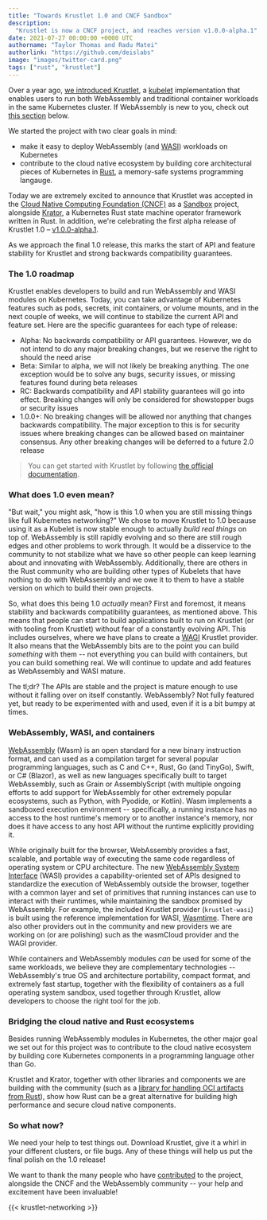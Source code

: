 ```yaml
---
title: "Towards Krustlet 1.0 and CNCF Sandbox"
description:
  "Krustlet is now a CNCF project, and reaches version v1.0.0-alpha.1"
date: 2021-07-27 00:00:00 +0000 UTC
authorname: "Taylor Thomas and Radu Matei"
authorlink: "https://github.com/deislabs"
image: "images/twitter-card.png"
tags: ["rust", "krustlet"]
---
```


Over a year ago, [we introduced Krustlet][intro], a [kubelet][kubelet]
implementation that enables users to run both WebAssembly and traditional
container workloads in the same Kubernetes cluster. If WebAssembly is new to
you, check out [this section](#webassembly-wasi-and-containers) below.

We started the project with two clear goals in mind:

- make it easy to deploy WebAssembly (and [WASI][wasi]) workloads on Kubernetes
- contribute to the cloud native ecosystem by building core architectural pieces
  of Kubernetes in [Rust][rust], a memory-safe systems programming langauge.

Today we are extremely excited to announce that Krustlet was accepted in the
[Cloud Native Computing Foundation (CNCF)][cncf] as a
[Sandbox](https://www.cncf.io/sandbox-projects/) project, alongside
[Krator][krator], a Kubernetes Rust state machine operator framework written in
Rust. In addition, we're celebrating the first alpha release of Krustlet 1.0 –
[v1.0.0-alpha.1][alpha1].

As we approach the final 1.0 release, this marks the start of API and feature
stability for Krustlet and strong backwards compatibility guarantees.

### The 1.0 roadmap

Krustlet enables developers to build and run WebAssembly and WASI modules on
Kubernetes. Today, you can take advantage of Kubernetes features such as pods,
secrets, init containers, or volume mounts, and in the next couple of weeks, we
will continue to stabilize the current API and feature set. Here are the
specific guarantees for each type of release:

- Alpha: No backwards compatibility or API guarantees. However, we do not intend
  to do any major breaking changes, but we reserve the right to should the need
  arise
- Beta: Similar to alpha, we will not likely be breaking anything. The one
  exception would be to solve any bugs, security issues, or missing features
  found during beta releases
- RC: Backwards compatibility and API stability guarantees will go into effect.
  Breaking changes will only be considered for showstopper bugs or security
  issues
- 1.0.0+: No breaking changes will be allowed nor anything that changes
  backwards compatibility. The major exception to this is for security issues
  where breaking changes can be allowed based on maintainer consensus. Any other
  breaking changes will be deferred to a future 2.0 release

> You can get started with Krustlet by following [the official
> documentation][docs].

### What does 1.0 even mean?

"But wait," you might ask, "how is this 1.0 when you are still missing things
like full Kubernetes networking?" We chose to move Krustlet to 1.0 because using
it as a Kubelet is now stable enough to actually _build real things_ on top of.
WebAssembly is still rapidly evolving and so there are still rough edges and
other problems to work through. It would be a disservice to the community to not
stabilize what we have so other people can keep learning about and innovating
with WebAssembly. Additionally, there are others in the Rust community who are
building other types of Kubelets that have nothing to do with WebAssembly and we
owe it to them to have a stable version on which to build their own projects.

So, what does this being 1.0 _actually_ mean? First and foremost, it means
stability and backwards compatibility guarantees, as mentioned above. This means
that people can start to build applications built to run on Krustlet (or with
tooling from Krustlet) without fear of a constantly evolving API. This includes
ourselves, where we have plans to create a
[WAGI](https://github.com/deislabs/wagi) Krustlet provider. It also means that
the WebAssembly bits are to the point you can build _something_ with them -- not
everything you can build with containers, but you can build something real. We
will continue to update and add features as WebAssembly and WASI mature.

The tl;dr? The APIs are stable and the project is mature enough to use without
it falling over on itself constantly. WebAssembly? Not fully featured yet, but
ready to be experimented with and used, even if it is a bit bumpy at times.

### WebAssembly, WASI, and containers

[WebAssembly][wasm] (Wasm) is an open standard for a new binary instruction
format, and can used as a compilation target for several popular programming
languages, such as C and C++, Rust, Go (and TinyGo), Swift, or C# (Blazor), as
well as new languages specifically built to target WebAssembly, such as Grain or
AssemblyScript (with multiple ongoing efforts to add support for WebAssembly for
other extremely popular ecosystems, such as Python, with Pyodide, or Kotlin).
Wasm implements a sandboxed execution environment -- specifically, a running
instance has no access to the host runtime's memory or to another instance's
memory, nor does it have access to any host API without the runtime explicitly
providing it.

While originally built for the browser, WebAssembly provides a fast, scalable,
and portable way of executing the same code regardless of operating system or
CPU architecture. The new [WebAssembly System Interface][wasi] (WASI) provides a
capability-oriented set of APIs designed to standardize the execution of
WebAssembly outside the browser, together with a common layer and set of
primitives that running instances can use to interact with their runtimes, while
maintaining the sandbox promised by WebAssembly. For example, the included
Krustlet provider (`krustlet-wasi`) is built using the reference implementation
for WASI, [Wasmtime][wasmtime]. There are also other providers out in the
community and new providers we are working on (or are polishing) such as the
wasmCloud provider and the WAGI provider.

While containers and WebAssembly modules _can_ be used for some of the same
workloads, we believe they are complementary technologies -- WebAssembly's true
OS and architecture portability, compact format, and extremely fast startup,
together with the flexibility of containers as a full operating system sandbox,
used together through Krustlet, allow developers to choose the right tool for
the job.

### Bridging the cloud native and Rust ecosystems

Besides running WebAssembly modules in Kubernetes, the other major goal we set
out for this project was to contribute to the cloud native ecosystem by building
core Kubernetes components in a programming language other than Go.

Krustlet and Krator, together with other libraries and components we are
building with the community (such as a [library for handling OCI artifacts from
Rust][oci-crate]), show how Rust can be a great alternative for building high
performance and secure cloud native components.

### So what now?

We need your help to test things out. Download Krustlet, give it a whirl in your
different clusters, or file bugs. Any of these things will help us put the final
polish on the 1.0 release!

We want to thank the many people who have [contributed][contributors] to the
project, alongside the CNCF and the WebAssembly community -- your help and
excitement have been invaluable!

{{< krustlet-networking >}}

[intro]: https://deislabs.io/posts/introducing-krustlet/
[kubelet]:
  https://kubernetes.io/docs/reference/command-line-tools-reference/kubelet/
[releases]: https://github.com/krustlet/krustlet/releases
[wasi]: https://bytecodealliance.org/articles/announcing-the-bytecode-alliance
[rust]: https://www.rust-lang.org/
[cncf]: https://www.cncf.io/
[krator]: https://github.com/krator-rs/krator
[alpha1]: https://github.com/krustlet/krustlet/releases/tag/v1.0.0-alpha.1
[wasm]: https://webassembly.org/
[wasmtime]: https://github.com/bytecodealliance/wasmtime
[docs]: https://docs.krustlet.dev/krustlet/
[tag]: https://deislabs.io/tags/rust/
[oci-crate]: https://crates.io/crates/oci-distribution
[krs]: https://github.com/kube-rs/kube-rs
[contributors]: https://github.com/krustlet/krustlet/graphs/contributors
